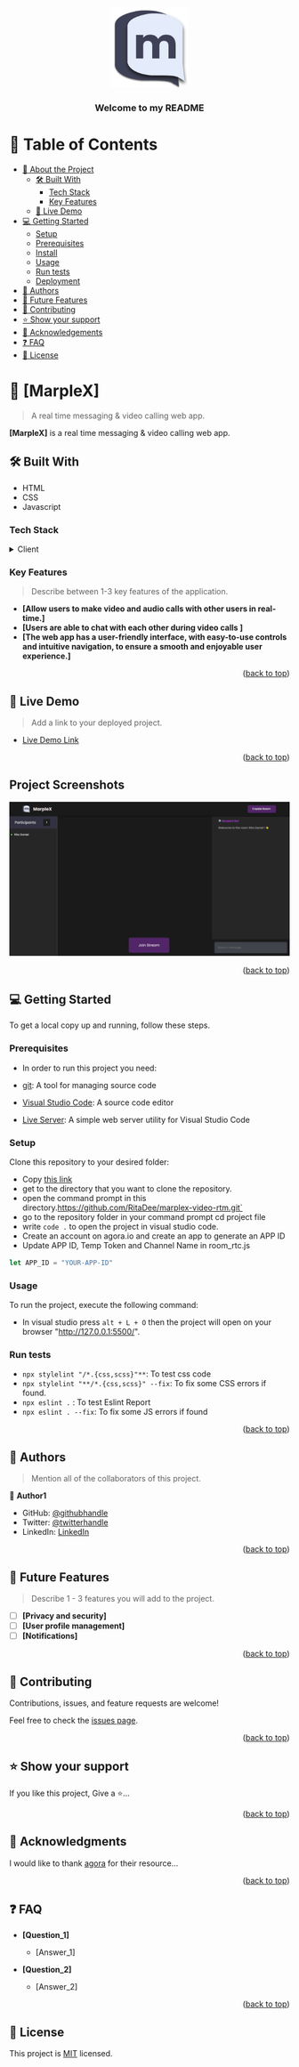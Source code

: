 <a name="readme-top"></a>

<div align="center">

  <img src="./images/logo.png" alt="logo" width="140"  height="auto" />
  <br/>

  <h3><b>Welcome to my README</b></h3>

</div>

# 📗 Table of Contents

- [📖 About the Project](#about-project)
  - [🛠 Built With](#built-with)
    - [Tech Stack](#tech-stack)
    - [Key Features](#key-features)
  - [🚀 Live Demo](#live-demo)
- [💻 Getting Started](#getting-started)
  - [Setup](#setup)
  - [Prerequisites](#prerequisites)
  - [Install](#install)
  - [Usage](#usage)
  - [Run tests](#run-tests)
  - [Deployment](#triangular_flag_on_post-deployment)
- [👥 Authors](#authors)
- [🔭 Future Features](#future-features)
- [🤝 Contributing](#contributing)
- [⭐️ Show your support](#support)
- [🙏 Acknowledgements](#acknowledgements)
- [❓ FAQ](#faq)
- [📝 License](#license)

# 📖 [MarpleX] <a name="about-project"></a>

> A real time messaging & video calling web app.

**[MarpleX]** is a real time messaging & video calling web app.

## 🛠 Built With <a name="built-with"></a>

- HTML
- CSS
- Javascript

### Tech Stack <a name="tech-stack"></a>

<details>
  <summary>Client</summary>
  <ul>
    
    <li>
    <a href="#">Index.html</a>
    </li>

    <li>
    <a href="#">main.js</a>
    </li>

    <li>
    <a href="#">Style.css</a>
    </li>
  
  </ul>
</details>

### Key Features <a name="key-features"></a>

> Describe between 1-3 key features of the application.

- **[Allow users to make video and audio calls with other users in real-time.]**
- **[Users are able to chat with each other during video calls ]**
- **[The web app has a user-friendly interface, with easy-to-use controls and intuitive navigation, to ensure a smooth and enjoyable user experience.]**

<p align="right">(<a href="#readme-top">back to top</a>)</p>

## 🚀 Live Demo <a name="live-demo"></a>

> Add a link to your deployed project.

- [Live Demo Link](marplexxx.netlify.app)

<p align="right">(<a href="#readme-top">back to top</a>)</p>

## Project Screenshots

![Home page](./images/E6679136-0001-4D78-90E8-6A90989F231F.jpeg)

<p align="right">(<a href="#readme-top">back to top</a>)</p>

## 💻 Getting Started <a name="getting-started"></a>

To get a local copy up and running, follow these steps.

### Prerequisites

- In order to run this project you need:

- [git](https://git-scm.com/downloads): A tool for managing source code
- [Visual Studio Code](https://code.visualstudio.com/): A source code editor
- [Live Server](https://marketplace.visualstudio.com/items?itemName=ritwickdey.LiveServer): A simple web server utility for Visual Studio Code
### Setup

Clone this repository to your desired folder:

- Copy [this link](https://github.com/RitaDee/marplex-video-rtm.git)
- get to the directory that you want to clone the repository.
- open the command prompt in this directory.https://github.com/RitaDee/marplex-video-rtm.git`
- go to the repository folder in your command prompt cd project file
- write `code .` to open the project in visual studio code.
- Create an account on agora.io and create an app to generate an APP ID
- Update APP ID, Temp Token and Channel Name in room_rtc.js
```javascript
let APP_ID = "YOUR-APP-ID"
```
### Usage
To run the project, execute the following command:

- In visual studio  press `alt + L + O` then the project will open on your browser "http://127.0.0.1:5500/".

### Run tests

- `npx stylelint "/*.{css,scss}"**`: To test css code
- `npx stylelint "**/*.{css,scss}" --fix`: To fix some CSS errors if found.
- `npx eslint .` : To test Eslint Report
- `npx eslint . --fix`: To fix some JS errors if found

<p align="right">(<a href="#readme-top">back to top</a>)</p>

<!-- AUTHORS -->

## 👥 Authors <a name="authors"></a>

> Mention all of the collaborators of this project.

👤 **Author1**

- GitHub: [@githubhandle](https://github.com/RitaDee)
- Twitter: [@twitterhandle](https://twitter.com/durdana_dee)
- LinkedIn: [LinkedIn](https://www.linkedin.com/in/rita-daniel/)

<p align="right">(<a href="#readme-top">back to top</a>)</p>

<!-- FUTURE FEATURES -->

## 🔭 Future Features <a name="future-features"></a>

> Describe 1 - 3 features you will add to the project.

- [ ] **[Privacy and security]**
- [ ] **[User profile management]**
- [ ] **[Notifications]**

<p align="right">(<a href="#readme-top">back to top</a>)</p>

<!-- CONTRIBUTING -->

## 🤝 Contributing <a name="contributing"></a>

Contributions, issues, and feature requests are welcome!

Feel free to check the [issues page](../../issues/).

<p align="right">(<a href="#readme-top">back to top</a>)</p>

<!-- SUPPORT -->

## ⭐️ Show your support <a name="support"></a>

If you like this project, Give a ⭐️...

<p align="right">(<a href="#readme-top">back to top</a>)</p>

<!-- ACKNOWLEDGEMENTS -->

## 🙏 Acknowledgments <a name="acknowledgements"></a>

I would like to thank [agora](https://docs.agora.io/en/) for their resource...

<p align="right">(<a href="#readme-top">back to top</a>)</p>

## ❓ FAQ <a name="faq"></a>

- **[Question_1]**

  - [Answer_1]

- **[Question_2]**

  - [Answer_2]

<p align="right">(<a href="#readme-top">back to top</a>)</p>

## 📝 License <a name="license"></a>

This project is [MIT](./LICENSE) licensed.
